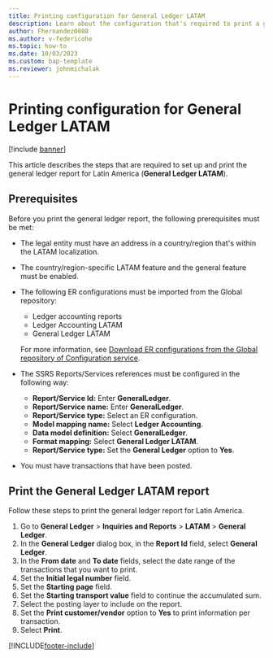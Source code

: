 ```yaml
---
title: Printing configuration for General Ledger LATAM
description: Learn about the configuration that's required to print a general ledger report for Latin America, including a process for printing the general ledger report. 
author: Fhernandez0088
ms.author: v-federicohe
ms.topic: how-to
ms.date: 10/03/2023
ms.custom: bap-template
ms.reviewer: johnmichalak
---
```


# Printing configuration for General Ledger LATAM

[!include [banner](../../includes/banner.md)]

This article describes the steps that are required to set up and print the general ledger report for Latin America (**General Ledger LATAM**).

## Prerequisites

Before you print the general ledger report, the following prerequisites must be met:

- The legal entity must have an address in a country/region that's within the LATAM localization.
- The country/region-specific LATAM feature and the general feature must be enabled.
- The following ER configurations must be imported from the Global repository: 

    - Ledger accounting reports
    - Ledger Accounting LATAM
    - General Ledger LATAM

    For more information, see [Download ER configurations from the Global repository of Configuration service](../../../fin-ops-core/dev-itpro/analytics/er-download-configurations-global-repo.md).

- The SSRS Reports/Services references must be configured in the following way:

    - **Report/Service Id:** Enter **GeneralLedger**.
    - **Report/Service name:** Enter **GeneralLedger**.
    - **Report/Service type:** Select an ER configuration.
    - **Model mapping name:** Select **Ledger Accounting**.
    - **Data model definition:** Select **GeneralLedger**.
    - **Format mapping:** Select **General Ledger LATAM**.
    - **Report/Service type:** Set the **General Ledger** option to **Yes**.

- You must have transactions that have been posted.

## Print the General Ledger LATAM report

Follow these steps to print the general ledger report for Latin America.

1. Go to **General Ledger** \> **Inquiries and Reports** \> **LATAM** \> **General Ledger**.
2. In the **General Ledger** dialog box, in the **Report Id** field, select **General Ledger**.
3. In the **From date** and **To date** fields, select the date range of the transactions that you want to print. 
4. Set the **Initial legal number** field.
5. Set the **Starting page** field.
6. Set the **Starting transport value** field to continue the accumulated sum.
7. Select the posting layer to include on the report. 
8. Set the **Print customer/vendor** option to **Yes** to print information per transaction.
9. Select **Print**. 

[!INCLUDE[footer-include](../../../includes/footer-banner.md)]
